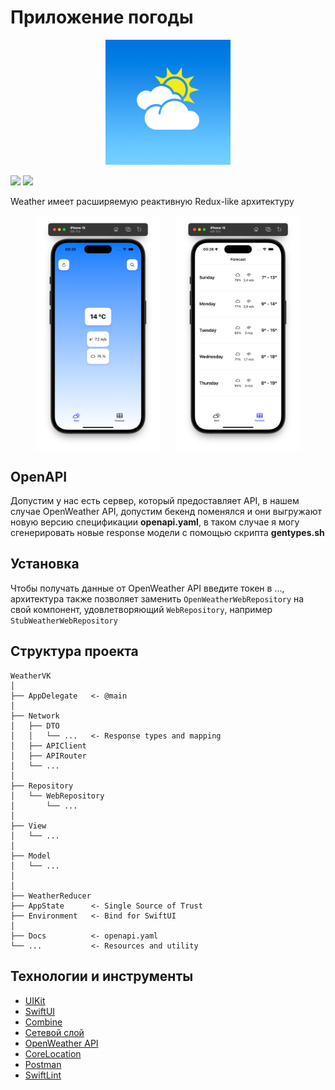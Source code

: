 # Приложение погоды

<div align="center">
    <img src="img/logo.png" alt="AppIcon" height="200">
</div>

![](https://img.shields.io/badge/iOS-16%2B-green?logo=apple)
![](https://img.shields.io/badge/Swift%205.9-FA7343?style=flat&logo=swift&logoColor=white)

Weather имеет расширяемую реактивную Redux-like архитектуру

<div style="display: flex; flex-direction: row; flex-wrap: wrap; justify-content: center; column-gap: 24px; row-gap: 20px;">
  <img src="img/1.png" style="width:200px;">
  <img src="img/2.png" style="width:200px;">
</div>

## OpenAPI

Допустим у нас есть сервер, который предоставляет API, в нашем случае OpenWeather API, допустим бекенд поменялся и они выгружают новую версию спецификации **openapi.yaml**, в таком случае я могу сгенерировать новые response модели с помощью скрипта **gentypes.sh**

## Установка

Чтобы получать данные от OpenWeather API введите токен в ..., архитектура также позволяет заменить `OpenWeatherWebRepository` на свой компонент, удовлетворяющий `WebRepository`, например `StubWeatherWebRepository`

## Структура проекта

```
WeatherVK
│
├── AppDelegate   <- @main
│
├── Network
│   ├── DTO
│   │   └── ...   <- Response types and mapping
│   ├── APIClient
│   ├── APIRouter
│   └── ...
│
├── Repository
│   └── WebRepository
│       └── ...
│
├── View
│   └── ...
│
├── Model
│   └── ...
│
│
├── WeatherReducer
├── AppState      <- Single Source of Trust
├── Environment   <- Bind for SwiftUI
│
├── Docs          <- openapi.yaml
└── ...           <- Resources and utility
```

## Технологии и инструменты

- [UIKit]()
- [SwiftUI](https://developer.apple.com/xcode/swiftui/)
- [Combine]()
- [Сетевой слой](https://github.com/sajjadsarkoobi/CombineNetworking---SwiftUI)
- [OpenWeather API](https://openweathermap.org)
- [CoreLocation]()
- [Postman](https://www.postman.com/)
- [SwiftLint](https://github.com/realm/SwiftLint)
